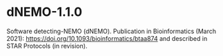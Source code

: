 # dNEMO-1.1.0
Software detecting-NEMO (dNEMO). Publication in Bioinformatics (March 2021): https://doi.org/10.1093/bioinformatics/btaa874 and described in STAR Protocols (in revision).
